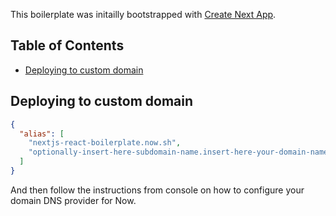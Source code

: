 This boilerplate was initailly bootstrapped with [Create Next App](https://github.com/segmentio/create-next-app).


## Table of Contents

- [Deploying to custom domain](#custom-domain-deployment)


## Deploying to custom domain

```json
{
  "alias": [
    "nextjs-react-boilerplate.now.sh",
    "optionally-insert-here-subdomain-name.insert-here-your-domain-name.com"
  ]
}
```

And then follow the instructions from console on how to configure your domain DNS provider for Now.

